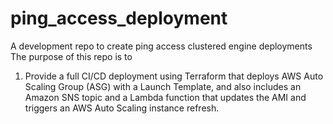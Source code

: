 # ping_access_deployment
A development repo to create ping access clustered engine deployments 
The purpose of this repo is to 
1. Provide a full CI/CD deployment using Terraform that deploys AWS Auto Scaling Group (ASG) with a Launch Template, and also includes an Amazon SNS topic and a Lambda function that updates the AMI and triggers an AWS Auto Scaling instance refresh. 